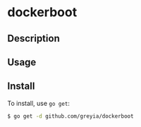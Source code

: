 # dockerboot

## Description

## Usage

## Install

To install, use `go get`:

```bash
$ go get -d github.com/greyia/dockerboot
```

